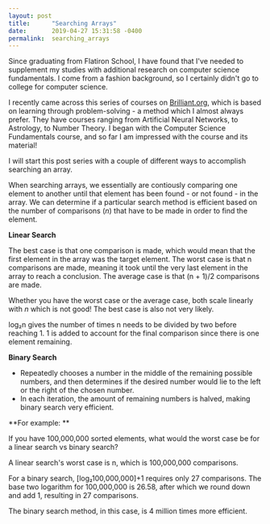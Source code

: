 ```yaml
---
layout: post
title:      "Searching Arrays"
date:       2019-04-27 15:31:58 -0400
permalink:  searching_arrays
---
```



Since graduating from Flatiron School, I have found that I've needed to supplement my studies with additional research on computer science fundamentals. I come from a fashion background, so I certainly didn't go to college for computer science. 

I recently came across this series of courses on [Brilliant.org](http://brilliant.org), which is based on learning through problem-solving  - a method which I almost always prefer. They have courses ranging from Artificial Neural Networks, to Astrology, to Number Theory. I began with the Computer Science Fundamentals course, and so far I am impressed with the course and its material! 

I will start this post series with a couple of different ways to accomplish searching an array.

When searching arrays, we essentially are contiously comparing one element to another until that element has been found - or not found - in the array. We can determine if a particular search method is efficient based on the number of comparisons (*n*) that have to be made in order to find the element.

**Linear Search**

The best case is that one comparison is made, which would mean that the first element in the array was the target element.
The worst case is that n comparisons are made, meaning it took until the very last element in the array to reach a conclusion. 
The average case is that (n + 1)/2 comparisons are made. 

Whether you have the worst case or the average case, both scale linearly with *n* which is not good! The best case is also not very likely.

log₂n gives the number of times n needs to be divided by two before reaching 1. 1 is added to account for the final comparison since there is one element remaining.

**Binary Search**

- Repeatedly chooses a number in the middle of the remaining possible numbers, and then determines if the desired number would lie to the left or the right of the chosen number.
- In each iteration, the amount of remaining numbers is halved, making binary search very efficient.

**For example:
**

If you have 100,000,000 sorted elements, what would the worst case be for a linear search vs binary search?

A linear search's worst case is n, which is 100,000,000 comparisons.

For a binary search, [log₂100,000,000]+1 requires only 27 comparisons. The base two logarithm for 100,000,000 is 26.58, after which we round down and add 1, resulting in 27 comparisons. 

The binary search method, in this case, is 4 million times more efficient.
